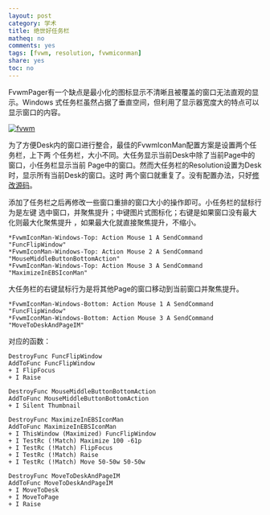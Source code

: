 ```yaml
---
layout: post
category: 学术
title: 绝世好任务栏
matheq: no
comments: yes
tags: [fvwm, resolution, fvwmiconman]
share: yes
toc: no
---
```

FvwmPager有一个缺点是最小化的图标显示不清晰且被覆盖的窗口无法直观的显示。Windows
式任务栏虽然占据了垂直空间，但利用了显示器宽度大的特点可以显示窗口的内容。

<a class="fancybox" rel="gallery1"
href="http://wx4.sinaimg.cn/large/61dccbaaly1fj7qrjcou2j21400p01kx.jpg"
title="fvwm"><img
src="http://wx4.sinaimg.cn/large/61dccbaaly1fj7qrjcou2j21400p01kx.jpg" alt="fvwm" /></a>

为了方便Desk内的窗口进行整合，最佳的FvwmIconMan配置方案是设置两个任务栏，上下两
个任务栏，大小不同。大任务显示当前Desk中除了当前Page中的窗口，小任务栏显示当前
Page中的窗口。然而大任务栏的Resolution设置为Desk时，显示所有当前Desk的窗口。这时
两个窗口就重复了。没有配置办法，只好[修改源码](https://github.com/dustincys/fvwm/commit/a18eec7664bfb5759d8a33fdea0ce766dc0ac8a8)。

添加了任务栏之后再修改一些窗口重排的窗口大小的操作即可。小任务栏的鼠标行为是左键
选中窗口，并聚焦提升；中键图片式图标化；右键是如果窗口没有最大化则最大化聚焦提升
，如果最大化就直接聚焦提升，不缩小。

```fvwm
*FvwmIconMan-Windows-Top: Action Mouse 1 A SendCommand "FuncFlipWindow"
*FvwmIconMan-Windows-Top: Action Mouse 2 A SendCommand "MouseMiddleButtonBottomAction"
*FvwmIconMan-Windows-Top: Action Mouse 3 A SendCommand "MaximizeInEBSIconMan"
```

大任务栏的右键鼠标行为是将其他Page的窗口移动到当前窗口并聚焦提升。

```fvwm
*FvwmIconMan-Windows-Bottom: Action Mouse 1 A SendCommand "FuncFlipWindow"
*FvwmIconMan-Windows-Bottom: Action Mouse 3 A SendCommand "MoveToDeskAndPageIM"
```

对应的函数：

```fvwm
DestroyFunc FuncFlipWindow
AddToFunc FuncFlipWindow
+ I FlipFocus
+ I Raise

DestroyFunc MouseMiddleButtonBottomAction
AddToFunc MouseMiddleButtonBottomAction
+ I Silent Thumbnail

DestroyFunc MaximizeInEBSIconMan
AddToFunc MaximizeInEBSIconMan
+ I ThisWindow (Maximized) FuncFlipWindow
+ I TestRc (!Match) Maximize 100 -61p
+ I TestRc (!Match) FlipFocus
+ I TestRc (!Match) Raise
+ I TestRc (!Match) Move 50-50w 50-50w

DestroyFunc MoveToDeskAndPageIM
AddToFunc MoveToDeskAndPageIM
+ I MoveToDesk
+ I MoveToPage
+ I Raise
```
